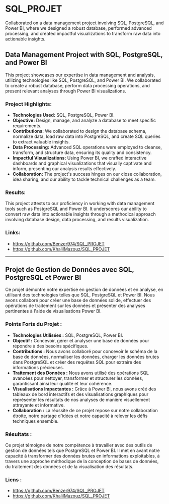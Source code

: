 # SQL_PROJET
Collaborated on a data management project involving SQL, PostgreSQL, and Power BI, where we designed a robust database, performed advanced processing, and created impactful visualizations to transform raw data into actionable insights.

## Data Management Project with SQL, PostgreSQL, and Power BI

This project showcases our expertise in data management and analysis, utilizing technologies like SQL, PostgreSQL, and Power BI. We collaborated to create a robust database, perform data processing operations, and present relevant analyses through Power BI visualizations.

### Project Highlights:

- **Technologies Used:** SQL, PostgreSQL, Power BI.
- **Objective:** Design, manage, and analyze a database to meet specific requirements.
- **Contributions:** We collaborated to design the database schema, normalize data, load raw data into PostgreSQL, and create SQL queries to extract valuable insights.
- **Data Processing:** Advanced SQL operations were employed to cleanse, transform, and structure data, ensuring its quality and consistency.
- **Impactful Visualizations:** Using Power BI, we crafted interactive dashboards and graphical visualizations that visually captivate and inform, presenting our analysis results effectively.
- **Collaboration:** The project's success hinges on our close collaboration, idea sharing, and our ability to tackle technical challenges as a team.

### Results:

This project attests to our proficiency in working with data management tools such as PostgreSQL and Power BI. It underscores our ability to convert raw data into actionable insights through a methodical approach involving database design, data processing, and results visualization.

### Links:

- https://github.com/Benzer974/SQL_PROJET
- https://github.com/KhalilMazouz/SQL_PROJET

---

## Projet de Gestion de Données avec SQL, PostgreSQL et Power BI

Ce projet démontre notre expertise en gestion de données et en analyse, en utilisant des technologies telles que SQL, PostgreSQL et Power BI. Nous avons collaboré pour créer une base de données solide, effectuer des opérations de traitement sur les données et présenter des analyses pertinentes à l'aide de visualisations Power BI.

### Points Forts du Projet :

- **Technologies Utilisées :** SQL, PostgreSQL, Power BI.
- **Objectif :** Concevoir, gérer et analyser une base de données pour répondre à des besoins spécifiques.
- **Contributions :** Nous avons collaboré pour concevoir le schéma de la base de données, normaliser les données, charger les données brutes dans PostgreSQL et créer des requêtes SQL pour extraire des informations précieuses.
- **Traitement des Données :** Nous avons utilisé des opérations SQL avancées pour nettoyer, transformer et structurer les données, garantissant ainsi leur qualité et leur cohérence.
- **Visualisations Impactantes :** Grâce à Power BI, nous avons créé des tableaux de bord interactifs et des visualisations graphiques pour représenter les résultats de nos analyses de manière visuellement attrayante et informative.
- **Collaboration :** La réussite de ce projet repose sur notre collaboration étroite, notre partage d'idées et notre capacité à relever les défis techniques ensemble.

### Résultats :

Ce projet témoigne de notre compétence à travailler avec des outils de gestion de données tels que PostgreSQL et Power BI. Il met en avant notre capacité à transformer des données brutes en informations exploitables, à travers une approche méthodique de la conception de bases de données, du traitement des données et de la visualisation des résultats.

### Liens :

- https://github.com/Benzer974/SQL_PROJET
- https://github.com/KhalilMazouz/SQL_PROJET
